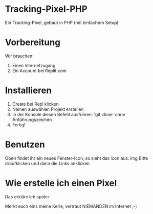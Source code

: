 # Tracking-Pixel-PHP
Ein Tracking-Pixel, gebaut in PHP (mit einfachem Setup)

# Vorbereitung
Wir brauchen:
1. Einen Internetzugang
2. Ein Account bei Replit.com

# Installieren
1. Create bei Repl klicken
2. Namen auswählen Projekt erstellen
3. In der Konsole diesen Befehl ausführen: 'git clone' ohne Anführungszeichen
4. Fertig!

# Benutzen
Oben findet ihr ein neues Fenster-Icon, so sieht das Icon aus:
img
Bitte draufklicken und dann die Links anklicken

# Wie erstelle ich einen Pixel
Das erkläre ich später

Merkt euch eins meine Kerle, vertraut NIEMANDEN im Internet ;-)
